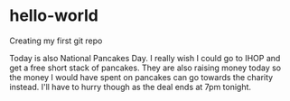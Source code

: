# hello-world
Creating my first git repo

Today is also National Pancakes Day. I really wish I could go to IHOP and get a free short stack of pancakes. 
They are also raising money today so the money I would have spent on pancakes can go towards the charity instead.
I'll have to hurry though as the deal ends at 7pm tonight.
